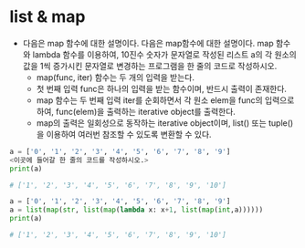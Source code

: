 # list & map

* 다음은 map 함수에 대한 설명이다. 다음은 map함수에 대한 설명이다. map 함수와 lambda 함수를 이용하여, 10진수 숫자가 문자열로 작성된 리스트 a의 각 원소의 값을 1씩 증가시킨 문자열로 변경하는 프로그램을 한 줄의 코드로 작성하시오.
  * map(func, iter) 함수는 두 개의 입력을 받는다.
  * 첫 번째 입력 func은 하나의 입력을 받는 함수이며, 반드시 출력이 존재한다.
  * map 함수는 두 번째 입력 iter를 순회하면서 각 원소 elem을 func의 입력으로 하여, func(elem)을 출력하는 iterative object를 출력한다.
  * map의 출력은 일회성으로 동작하는 iterative object이며, list() 또는 tuple()을 이용하여 여러번 참조할 수 있도록 변환할 수 있다.

```python
a = ['0', '1', '2', '3', '4', '5', '6', '7', '8', '9']
<이곳에 들어갈 한 줄의 코드를 작성하시오.>
print(a)

# ['1', '2', '3', '4', '5', '6', '7', '8', '9', '10']
```

```python
a = ['0', '1', '2', '3', '4', '5', '6', '7', '8', '9']
a = list(map(str, list(map(lambda x: x+1, list(map(int,a))))))
print(a)

# ['1', '2', '3', '4', '5', '6', '7', '8', '9', '10']
```
